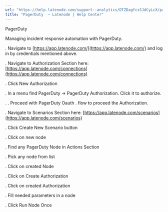 ```yaml
---
url: "https://help.latenode.com/support--analytics/DTZDagfcsSJdCyLcX/pagerduty-/kEYxeVUqUnrNgCDvK"
title: "PagerDuty  – Latenode | Help Center"
---
```


 PagerDuty

Managing incident response automation with PagerDuty.


. Navigate to [https://app.latenode.com/](https://app.latenode.com/) and log in by credentials mentioned above.

. Navigate to Authorization Section here: [https://app.latenode.com/connections](https://app.latenode.com/connections)

. Click New Authorization

. In a menu find PagerDuty -> PagerDuty Authorization. Click it to authorize.

. \. Proceed with PagerDuty Oauth . flow to proceed the Authorization.

. Navigate to Scenarios Section here: [https://app.latenode.com/scenarios](https://app.latenode.com/scenarios)

. Click Create New Scenario button

. Click on new node

. Find any PagerDuty Node in Actions Section

. Pick any node from list

. Click on created Node

. Click on Create Authorization

. Click on created Authorization

. Fill needed parameters in a node

. Click Run Node Once